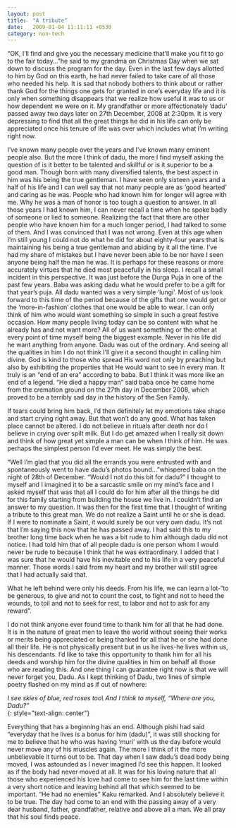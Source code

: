 ```yaml
---
layout: post
title:  "A tribute"
date:   2009-01-04 11:11:11 +0530
category: non-tech
---
```


“OK, I’ll find and give you the necessary medicine that’ll make you fit to go to the fair today…”he said to my grandma on Christmas Day when we sat down to discuss the program for the day. Even in the last few days allotted to him by God on this earth, he had never failed to take care of all those who needed his help. It is sad that nobody bothers to think about or rather thank God for the things one gets for granted in one’s everyday life and it is only when something disappears that we realize how useful it was to us or how dependent we were on it. My grandfather or more affectionately ‘dadu’ passed away two days later on 27th December, 2008 at 2:30pm. It is very depressing to find that all the great things he did in his life can only be appreciated once his tenure of life was over which includes what I’m writing right now.

I’ve known many people over the years and I’ve known many eminent people also. But the more I think of dadu, the more I find myself asking the question of is it better to be talented and skillful or is it superior to be a good man. Though born with many diversified talents, the best aspect in him was his being the true gentleman. I have seen only sixteen years and a half of his life and I can well say that not many people are as ‘good hearted’ and caring as he was. People who had known him for longer will agree with me. Why he was a man of honor is too tough a question to answer. In all those years I had known him, I can never recall a time when he spoke badly of someone or lied to someone. Realizing the fact that there are other people who have known him for a much longer period, I had talked to some of them. And I was convinced that I was not wrong. Even at this age when I’m still young I could not do what he did for about eighty-four years that is maintaining his being a true gentleman and abiding by it all the time. I’ve had my share of mistakes but I have never been able to be nor have I seen anyone being half the man he was. It is perhaps for these reasons or more accurately virtues that he died most peacefully in his sleep. I recall a small incident in this perspective. It was just before the Durga Puja in one of the past few years. Baba was asking dadu what he would prefer to be a gift for that year’s puja. All dadu wanted was a very simple ‘lungi’. Most of us look forward to this time of the period because of the gifts that one would get or the ‘more-in-fashion’ clothes that one would be able to wear. I can only think of him who would want something so simple in such a great festive occasion. How many people living today can be so content with what he already has and not want more? All of us want something or the other at every point of time myself being the biggest example. Never in his life did he want anything from anyone. Dadu was out of the ordinary. And seeing all the qualities in him I do not think I’ll give it a second thought in calling him divine. God is kind to those who spread His word not only by preaching but also by exhibiting the properties that He would want to see in every man. It truly is an “end of an era” according to baba. But I think it was more like an end of a legend. “He died a happy man” said baba once he came home from the cremation ground on the 27th day in December 2008, which proved to be a terribly sad day in the history of the Sen Family.

If tears could bring him back, I’d then definitely let my emotions take shape and start crying right away. But that won’t do any good. What has taken place cannot be altered. I do not believe in rituals after death nor do I believe in crying over spilt milk. But I do get amazed when I really sit down and think of how great yet simple a man can be when I think of him. He was perhaps the simplest person I’d ever meet. He was simply the best.

“Well I’m glad that you did all the errands you were entrusted with and spontaneously went to have dadu’s photos bound…”whispered baba on the night of 28th of December. “Would I not do this bit for dadu?” I thought to myself and I imagined it to be a sarcastic smile on my mind’s face and I asked myself that was that all I could do for him after all the things he did for this family starting from building the house we live in. I couldn’t find an answer to my question. It was then for the first time that I thought of writing a tribute to this great man. We do not realize a Saint until he or she is dead. If I were to nominate a Saint, it would surely be our very own dadu. It’s not that I’m saying this now that he has passed away. I had said this to my brother long time back when he was a bit rude to him although dadu did not notice. I had told him that of all people dadu is one person whom I would never be rude to because I think that he was extraordinary. I added that I was sure that he would have his inevitable end to his life in a very peaceful manner. Those words I said from my heart and my brother will still agree that I had actually said that.

What he left behind were only his deeds. From his life, we can learn a lot-“to be generous, to give and not to count the cost, to fight and not to heed the wounds, to toil and not to seek for rest, to labor and not to ask for any reward”.

I do not think anyone ever found time to thank him for all that he had done. It is in the nature of great men to leave the world without seeing their works or merits being appreciated or being thanked for all that he or she had done all their life. He is not physically present but in us he lives-he lives within us, his descendants. I’d like to take this opportunity to thank him for all his deeds and worship him for the divine qualities in him on behalf all those who are reading this. And one thing I can guarantee right now is that we will never forget you, Dadu. As I kept thinking of Dadu, two lines of simple poetry flashed on my mind as if out of nowhere:

*I see skies of blue, red roses too\\
And I think to myself, “Where are you, Dadu?”*\
{: style="text-align: center"}

Everything that has a beginning has an end. Although pishi had said “everyday that he lives is a bonus for him (dadu)”, it was still shocking for me to believe that he who was having ‘muri’ with us the day before would never move any of his muscles again. The more I think of it the more unbelievable it turns out to be. That day when I saw dadu’s dead body being moved, I was astounded as I never imagined I’d see this happen. It looked as if the body had never moved at all. It was for his loving nature that all those who experienced his love had come to see him for the last time within a very short notice and leaving behind all that which seemed to be important. “He had no enemies” Kaku remarked. And I absolutely believe it to be true.  The day had come to an end with the passing away of a very dear husband, father, grandfather, relative and above all a man. We all pray that his soul finds peace.